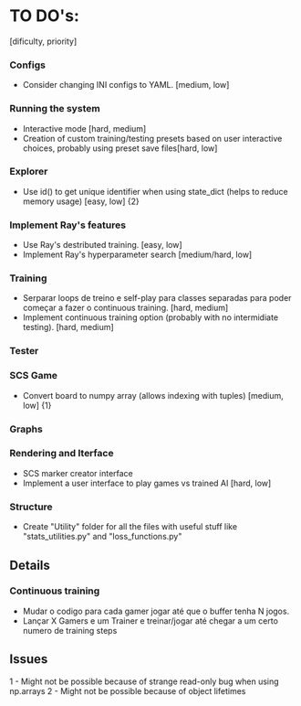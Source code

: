# TO DO's:

[dificulty, priority]


### Configs
- Consider changing INI configs to YAML. [medium, low]

### Running the system
- Interactive mode [hard, medium]
- Creation of custom training/testing presets based on user interactive choices, probably using preset save files[hard, low]

### Explorer
- Use id() to get unique identifier when using state_dict (helps to reduce memory usage) [easy, low] {2}

### Implement Ray's features
- Use Ray's destributed training. [easy, low]
- Implement Ray's hyperparameter search [medium/hard, low]

### Training
- Serparar loops de treino e self-play para classes separadas para poder começar a fazer o continuous training. [hard, medium]
- Implement continuous training option (probably with no intermidiate testing). [hard, medium]

### Tester


### SCS Game
- Convert board to numpy array (allows indexing with tuples) [medium, low] {1}

### Graphs


### Rendering and Iterface
- SCS marker creator interface
- Implement a user interface to play games vs trained AI [hard, low]

### Structure
- Create "Utility" folder for all the files with useful stuff like "stats_utilities.py" and "loss_functions.py"


<!---------------------------------------------------------------------------------------------------------------------------------------->

## Details

### Continuous training
- Mudar o codigo para cada gamer jogar até que o buffer tenha N jogos.
- Lançar X Gamers e um Trainer e treinar/jogar até chegar a um certo numero de training steps 


<!---------------------------------------------------------------------------------------------------------------------------------------->

## Issues

1 - Might not be possible because of strange read-only bug when using np.arrays
2 - Might not be possible because of object lifetimes


<!---------------------------------------------------------------------------------------------------------------------------------------->



